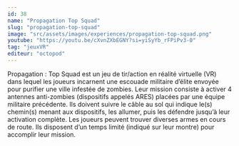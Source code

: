 ```yaml
---
id: 38
name: "Propagation Top Squad"
slug: "propagation-top-squad"
image: "src/assets/images/experiences/propagation-top-squad.png"
youtube: "https://youtu.be/cXvnZXbEGNY?si=yiSyYb_rFPiPv3-0"
tag: "jeuxVR"
editeur: "octopod"
---
```


Propagation : Top Squad est un jeu de tir/action en réalité virtuelle (VR) dans lequel les joueurs incarnent une escouade militaire d’élite envoyée pour purifier une ville infestée de zombies. Leur mission consiste à activer 4 antennes anti-zombies (dispositifs appelés ARES) placées par une équipe militaire précédente. Ils doivent suivre le câble au sol qui indique le(s) chemin(s) menant aux dispositifs, les allumer, puis les défendre jusqu’à leur activation complète. Les joueurs peuvent trouver diverses armes en cours de route. Ils disposent d’un temps limité (indiqué sur leur montre) pour accomplir leur mission.
